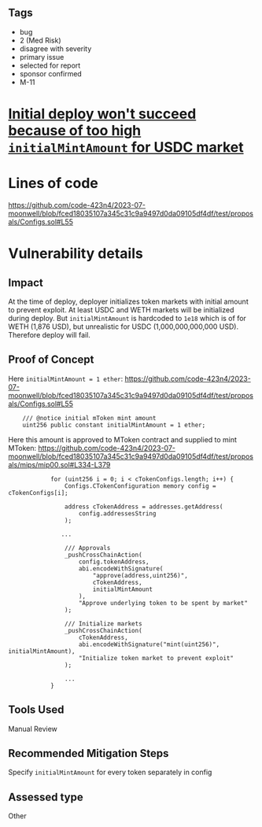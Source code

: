 ## Tags

- bug
- 2 (Med Risk)
- disagree with severity
- primary issue
- selected for report
- sponsor confirmed
- M-11

# [Initial deploy won't succeed because of too high `initialMintAmount` for USDC market](https://github.com/code-423n4/2023-07-moonwell-findings/issues/143) 

# Lines of code

https://github.com/code-423n4/2023-07-moonwell/blob/fced18035107a345c31c9a9497d0da09105df4df/test/proposals/Configs.sol#L55


# Vulnerability details

## Impact
At the time of deploy, deployer initializes token markets with initial amount to prevent exploit. At least USDC and WETH markets will be initialized during deploy.
But `initialMintAmount` is hardcoded to `1e18` which is of for WETH (1,876 USD), but unrealistic for USDC (1,000,000,000,000 USD). Therefore deploy will fail.

## Proof of Concept
Here `initialMintAmount = 1 ether`:
https://github.com/code-423n4/2023-07-moonwell/blob/fced18035107a345c31c9a9497d0da09105df4df/test/proposals/Configs.sol#L55
```solidity
    /// @notice initial mToken mint amount
    uint256 public constant initialMintAmount = 1 ether;
```

Here this amount is approved to MToken contract and supplied to mint MToken:
https://github.com/code-423n4/2023-07-moonwell/blob/fced18035107a345c31c9a9497d0da09105df4df/test/proposals/mips/mip00.sol#L334-L379
```solidity
            for (uint256 i = 0; i < cTokenConfigs.length; i++) {
                Configs.CTokenConfiguration memory config = cTokenConfigs[i];

                address cTokenAddress = addresses.getAddress(
                    config.addressesString
                );

               ...

                /// Approvals
                _pushCrossChainAction(
                    config.tokenAddress,
                    abi.encodeWithSignature(
                        "approve(address,uint256)",
                        cTokenAddress,
                        initialMintAmount
                    ),
                    "Approve underlying token to be spent by market"
                );

                /// Initialize markets
                _pushCrossChainAction(
                    cTokenAddress,
                    abi.encodeWithSignature("mint(uint256)", initialMintAmount),
                    "Initialize token market to prevent exploit"
                );

                ...
            }
```

## Tools Used
Manual Review

## Recommended Mitigation Steps
Specify `initialMintAmount` for every token separately in config


## Assessed type

Other